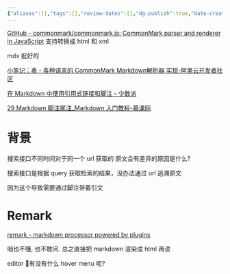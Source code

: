 ```yaml
---
{"aliases":[],"tags":[],"review-dates":[],"dg-publish":true,"date-created":"2024-04-24-Wed, 10:43:24 am","date-modified":"2024-07-02-Tue, 11:42:32 am","permalink":"/programming/front-end/field/markdown-render/","dgPassFrontmatter":true}
---
```



[GitHub - commonmark/commonmark.js: CommonMark parser and renderer in JavaScript](https://github.com/commonmark/commonmark.js?tab=readme-ov-file) 支持转换成 html 和 xml

mdx 挺好的

[小笔记：表 - 各种语言的 CommonMark Markdown解析器 实现-阿里云开发者社区](https://developer.aliyun.com/article/1430359)

[在 Markdown 中使用引用式链接和脚注 - 少数派](https://sspai.com/post/77513)

[29 Markdown 脚注尾注\_Markdown 入门教程-慕课网](https://m.imooc.com/wiki/markdownlesson-markdownfootnote)

# 背景

搜索接口不同时间对于同一个 url 获取的 原文会有差异的原因是什么?

搜索接口是根据 query 获取检索的结果，没办法通过 url 追溯原文

因为这个导致需要通过脚注带着引文

# Remark

[remark - markdown processor powered by plugins](https://remark.js.org/)

咱也不懂, 也不敢问. 总之直接把 markdown 渲染成 html 再说

editor 有没有什么 hover menu 呢?
